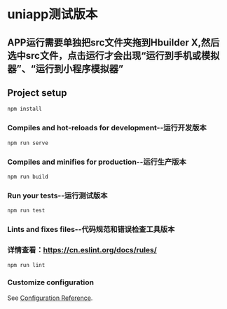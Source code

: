 # uniapp测试版本
## APP运行需要单独把src文件夹拖到Hbuilder X,然后选中src文件，点击运行才会出现“运行到手机或模拟器”、“运行到小程序模拟器”

## Project setup
```
npm install
```

### Compiles and hot-reloads for development--运行开发版本
```
npm run serve
```

### Compiles and minifies for production--运行生产版本
```
npm run build
```

### Run your tests--运行测试版本
```
npm run test
```

### Lints and fixes files--代码规范和错误检查工具版本
### 详情查看：https://cn.eslint.org/docs/rules/
```
npm run lint
```

### Customize configuration
See [Configuration Reference](https://cli.vuejs.org/config/).
